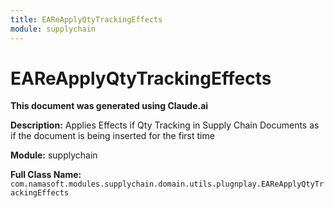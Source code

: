 ```yaml
---
title: EAReApplyQtyTrackingEffects
module: supplychain
---
```



<div class='entity-flows'>

# EAReApplyQtyTrackingEffects

**This document was generated using Claude.ai**

**Description:** Applies Effects if Qty Tracking in Supply Chain Documents as if the document is being inserted for the first time

**Module:** supplychain

**Full Class Name:** `com.namasoft.modules.supplychain.domain.utils.plugnplay.EAReApplyQtyTrackingEffects`


</div>

